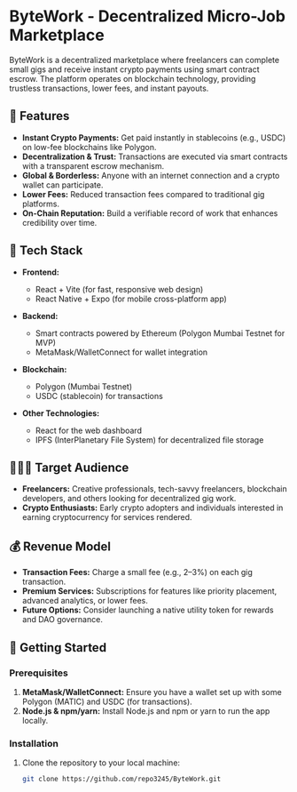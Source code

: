 # ByteWork - Decentralized Micro-Job Marketplace

 ByteWork is a decentralized marketplace where freelancers can complete small gigs and receive instant crypto payments using smart contract escrow. The platform operates on blockchain technology, providing trustless transactions, lower fees, and instant payouts.

## 🚀 Features

- **Instant Crypto Payments:** Get paid instantly in stablecoins (e.g., USDC) on low-fee blockchains like Polygon.
- **Decentralization & Trust:** Transactions are executed via smart contracts with a transparent escrow mechanism.
- **Global & Borderless:** Anyone with an internet connection and a crypto wallet can participate.
- **Lower Fees:** Reduced transaction fees compared to traditional gig platforms.
- **On-Chain Reputation:** Build a verifiable record of work that enhances credibility over time.

## 🧩 Tech Stack

- **Frontend:**  
  - React + Vite (for fast, responsive web design)  
  - React Native + Expo (for mobile cross-platform app)
  
- **Backend:**  
  - Smart contracts powered by Ethereum (Polygon Mumbai Testnet for MVP)  
  - MetaMask/WalletConnect for wallet integration
  
- **Blockchain:**  
  - Polygon (Mumbai Testnet)  
  - USDC (stablecoin) for transactions
  
- **Other Technologies:**  
  - React for the web dashboard  
  - IPFS (InterPlanetary File System) for decentralized file storage

## 🧑‍🤝‍🧑 Target Audience

- **Freelancers:** Creative professionals, tech-savvy freelancers, blockchain developers, and others looking for decentralized gig work.
- **Crypto Enthusiasts:** Early crypto adopters and individuals interested in earning cryptocurrency for services rendered.

## 💰 Revenue Model

- **Transaction Fees:** Charge a small fee (e.g., 2–3%) on each gig transaction.
- **Premium Services:** Subscriptions for features like priority placement, advanced analytics, or lower fees.
- **Future Options:** Consider launching a native utility token for rewards and DAO governance.

## 🧭 Getting Started

### Prerequisites

1. **MetaMask/WalletConnect:** Ensure you have a wallet set up with some Polygon (MATIC) and USDC (for transactions).
2. **Node.js & npm/yarn:** Install Node.js and npm or yarn to run the app locally.

### Installation

1. Clone the repository to your local machine:

   ```bash
   git clone https://github.com/repo3245/ByteWork.git
